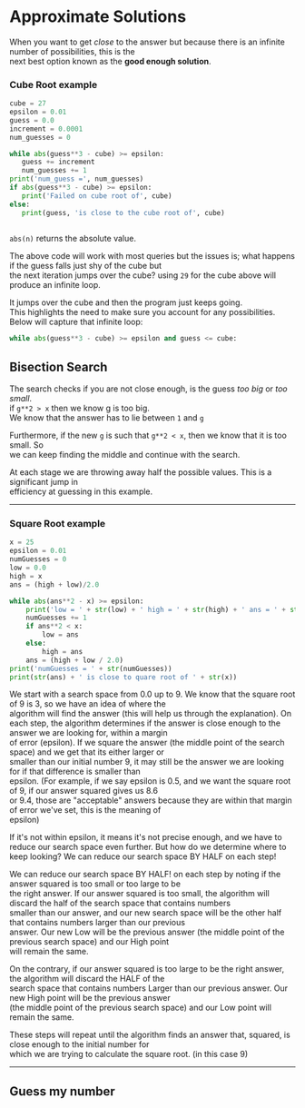 # Approximate Solutions
When you want to get *close* to the answer but because there is an infinite number of possibilities, this is the\
 next best option known as the **good enough solution**.
 
 ### Cube Root example
 ```python
cube = 27
epsilon = 0.01
guess = 0.0
increment = 0.0001
num_guesses = 0

while abs(guess**3 - cube) >= epsilon:
    guess += increment
    num_guesses += 1
print('num_guess =', num_guesses)
if abs(guess**3 - cube) >= epsilon:
    print('Failed on cube root of', cube)
else:
    print(guess, 'is close to the cube root of', cube)
    
```
`abs(n)` returns the absolute value.


The above code will work with most queries but the issues is; what happens if the guess falls just shy of the cube but\
the next iteration jumps over the cube? using `29` for the cube above will produce an infinite loop. 

It jumps over the cube and then the program just keeps going.\
This highlights the need to make sure you account for any possibilities.
Below will capture that infinite loop:
```python
while abs(guess**3 - cube) >= epsilon and guess <= cube:
```

## Bisection Search
The search checks if you are not close enough, is the guess *too big* or *too small*.\
if `g**2 > x` then we know g is too big.\
We know that the answer has to lie between `1` and `g`

Furthermore, if the new `g` is such that `g**2 < x`, then we know that it is too small. So\
we can keep finding the middle and continue with the search.

At each stage we are throwing away half the possible values. This is a significant jump in\
efficiency at guessing in this example.
___
### Square Root  example
```python
x = 25
epsilon = 0.01
numGuesses = 0
low = 0.0
high = x
ans = (high + low)/2.0

while abs(ans**2 - x) >= epsilon:
    print('low = ' + str(low) + ' high = ' + str(high) + ' ans = ' + str(ans))
    numGuesses += 1
    if ans**2 < x:
        low = ans
    else:
        high = ans
    ans = (high + low / 2.0)
print('numGuesses = ' + str(numGuesses))
print(str(ans) + ' is close to quare root of ' + str(x))

```


We start with a search space from 0.0 up to 9. We know that the square root of 9 is 3, so we have an idea of where the\
algorithm will find the answer (this will help us through the explanation).
On each step, the algorithm determines if the answer is close enough to the answer we are looking for, within a margin\
of error (epsilon). If we square the answer (the middle point of the search space) and we get that its either larger or\
smaller than our initial number 9, it may still be the answer we are looking for if that difference is smaller than\
epsilon. (For example, if we say epsilon is 0.5, and we want the square root of 9, if our answer squared gives us 8.6\
or 9.4, those are "acceptable" answers because they are within that margin of error we've set, this is the meaning of\
epsilon)

If it's not within epsilon, it means it's not precise enough, and we have to reduce our search space even further.
But how do we determine where to keep looking? We can reduce our search space BY HALF on each step!

We can reduce our search space BY HALF! on each step by noting if the answer squared is too small or too large to be\
the right answer.
If our answer squared is too small, the algorithm will discard the half of the search space that contains numbers\
smaller than our answer, and our new search space will be the other half that contains numbers larger than our previous\
answer. Our new Low will be the previous answer (the middle point of the previous search space) and our High point\
will remain the same.

On the contrary, if our answer squared is too large to be the right answer, the algorithm will discard the HALF of the\
search space that contains numbers Larger than our previous answer. Our new High point will be the previous answer\
(the middle point of the previous search space) and our Low point will remain the same.

These steps will repeat until the algorithm finds an answer that, squared, is close enough to the initial number for\
which we are trying to calculate the square root. (in this case 9)

___
## Guess my number
